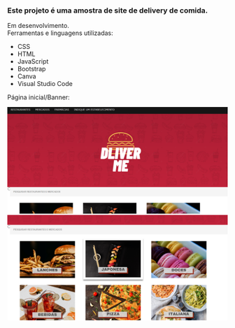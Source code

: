 ### Este projeto é uma amostra de site de delivery de comida. 
Em desenvolvimento.<br/>
Ferramentas e linguagens utilizadas:

- CSS
- HTML
- JavaScript
- Bootstrap
- Canva
- Visual Studio Code

Página inicial/Banner:

<img src="dliver-banner.png"/>
<br/>
<img src="dliver-banner2.png"/>

